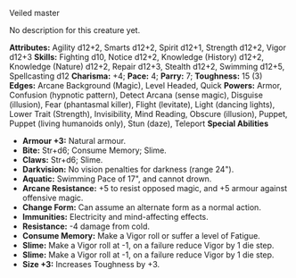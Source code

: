 Veiled master

No description for this creature yet.

**Attributes:** Agility d12+2, Smarts d12+2, Spirit d12+1, Strength
d12+2, Vigor d12+3
**Skills:** Fighting d10, Notice d12+2, Knowledge (History) d12+2,
Knowledge (Nature) d12+2, Repair d12+3, Stealth d12+2, Swimming d12+5,
Spellcasting d12
**Charisma:** +4; **Pace:** 4; **Parry:** 7; **Toughness:** 15 (3)
**Edges:** Arcane Background (Magic), Level Headed, Quick
**Powers:** Armor, Confusion (hypnotic pattern), Detect Arcana (sense
magic), Disguise (illusion), Fear (phantasmal killer), Flight
(levitate), Light (dancing lights), Lower Trait (Strength),
Invisibility, Mind Reading, Obscure (illusion), Puppet, Puppet (living
humanoids only), Stun (daze), Teleport
**Special Abilities**
- **Armour +3:** Natural armour.
- **Bite:** Str+d6; Consume Memory; Slime.
- **Claws:** Str+d6; Slime.
- **Darkvision:** No vision penalties for darkness (range 24").
- **Aquatic:** Swimming Pace of 17", and cannot drown.
- **Arcane Resistance:** +5 to resist opposed magic, and +5 armour
against offensive magic.
- **Change Form:** Can assume an alternate form as a normal action.
- **Immunities:** Electricity and mind-affecting effects.
- **Resistance:** -4 damage from cold.
- **Consume Memory:** Make a Vigor roll or suffer a level of Fatigue.
- **Slime:** Make a Vigor roll at -1, on a failure reduce Vigor by 1 die
step.
- **Slime:** Make a Vigor roll at -1, on a failure reduce Vigor by 1 die
step.
- **Size +3:** Increases Toughness by +3.

